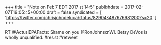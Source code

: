+++
title = "Note on Feb 7 EDT 2017 at 14:5"
publishdate = 2017-02-07T19:05:45+00:00
draft = false
syndicated = [ 'https://twitter.com/chrisjohndeluca/status/829043487676981200?s=20' ]
+++

RT @ActualEPAFacts: Shame on you @RonJohnsonWI. Betsy DeVos is wholly unqualified. #resist #retweet
